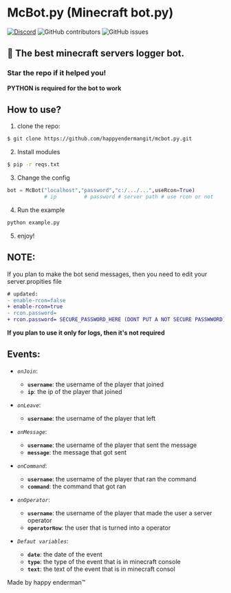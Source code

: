 # McBot.py (Minecraft bot.py)
[![Discord](https://img.shields.io/discord/1103066670576193627?style=for-the-badge&color=%235562EA)](https://discord.gg/Q6UYNawvaF)
 ![GitHub contributors](https://img.shields.io/github/contributors/happyendermangit/mcgen-launcher?style=for-the-badge) ![GitHub issues](https://img.shields.io/github/issues/happyendermangit/mcgen-launcher?style=for-the-badge)

## 🚀 The best minecraft servers logger bot.

### Star the repo if it helped you!

**PYTHON is required for the bot to work**

## How to use?
1. clone the repo:
```sh
$ git clone https://github.com/happyendermangit/mcbot.py.git
```

2. Install modules
```sh
$ pip -r reqs.txt
```
3. Change the config
```py
bot = McBot("localhost","password","c:/.../...",useRcon=True) 
            # ip         # password # server path # use rcon or not
```

4. Run the example
```sh
python example.py
```
5. enjoy!


## NOTE:

If you plan to make the bot send messages, then you need to edit your server.propities file 

```diff
# updated:
- enable-rcon=false
+ enable-rcon=true
- rcon.password=
+ rcon.password= SECURE_PASSWORD_HERE (DONT PUT A NOT SECURE PASSWWORD)
```


**If you plan to use it only for logs, then it's not required** 

## Events:

- _``onJoin``_:
    - **`username`**: the username of the player that joined
    - **`ip`**: the ip of the player that joined
    
- _``onLeave``_:
    - **`username`**: the username of the player that left

- _``onMessage``_:
    - **`username`**: the username of the player that sent the message
    - **`message`**: the message that got sent 
- _``onCommand``_:
    - **`username`**: the username of the player that ran the command
    - **`command`**: the command that got ran 
- _``onOperator``_:
    - **`username`**: the username of the player that made the user a server operator
    - **`operatorNow`**: the user that is turned into a operator

- _``Defaut variables``_:
    - **`date`**: the date of the event 
    - **`type`**: the type of the event that is in minecraft console
    - **`text`**: the text of the event that is in minecraft consol 







Made by happy enderman™️

